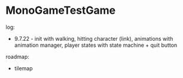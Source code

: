 # MonoGameTestGame

log:
* 9.7.22 - init with walking, hitting character (link), animations with animation manager, player states with state machine + quit button

roadmap:
* tilemap
